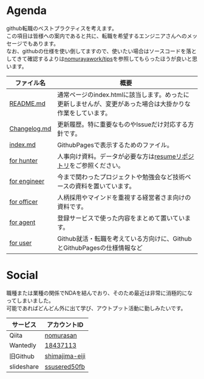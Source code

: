 # Agenda
github転職のベストプラクティスを考えます。  
この項目は皆様への案内であると共に、転職を希望するエンジニアさんへのメッセージでもあります。  
なお、githubの仕様を使い倒してますので、使いたい場合はソースコードを落としてきて確認するよりは[nomurayawork/tips](../../../tips)を参照してもらったほうが良いと思います。

|ファイル名|概要|
|---|---|
|[README.md](../../blob/master/README.md)|通常ページのindex.htmlに該当します。めったに更新しませんが、変更があった場合は大掛かりな作業をしています。|
|[Changelog.md](../../tree/master/Changelog.md)|更新履歴。特に重要なものやIssueだけ対応する方針です。|
|[index.md](../../blob/master/index.md)|GithubPagesで表示するためのファイル。|
|[for hunter](../../tree/master/for%20hunter)|人事向け資料。データが必要な方は[resumeリポジトリ](https://github.com/nomurayawork/resume)をご参照ください。|
|[for engineer](../../tree/master/for%20engineer)|今まで関わったプロジェクトや勉強会など技術ベースの資料を置いています。|
|[for officer](../../tree/master/for%20officer)|人柄採用やマインドを重視する経営者さま向けの資料です。|
|[for agent](../../tree/master/for%20agent)|登録サービスで使った内容をまとめて置いています。|
|[for user](../../tree/master/for%20user)|Github就活・転職を考えている方向けに、GithubとGithubPagesの仕様情報など|

# Social
職種または業種の関係でNDAを結んでおり、そのため最近は非常に消極的になってしまいました。  
可能であればどんどん外に出て学び、アウトプット活動に勤しみたいです。

|サービス|アカウントID|
|---|---|
|Qiita|[nomurasan](https://qiita.com/nomurasan)|
|Wantedly|[18437113](https://www.wantedly.com/users/18437113)|
|旧Github|[shimajima-eiji](https://github.com/shimajima-eiji/)|
|slideshare|[ssusered50fb](https://www.slideshare.net/ssusered50fb)|
